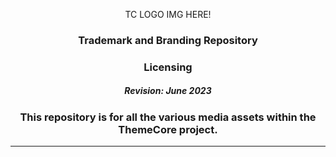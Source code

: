 <p align="center">TC LOGO IMG HERE!</p>

### <p align="center">Trademark and Branding Repository</p>
### <p align="center">Licensing</p>
##### <p align="center">Revision: June 2023</p>
### <p align="center">This repository is for all the various media assets within the ThemeCore project.</p>

---
